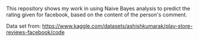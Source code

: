 This repository shows my work in using Naive Bayes analysis to predict the rating given for facebook, based on the content of the person's comment.

Data set from: https://www.kaggle.com/datasets/ashishkumarak/play-store-reviews-facebook/code
